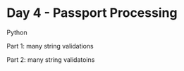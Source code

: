 # Day 4 - Passport Processing

Python

Part 1: many string validations

Part 2: many string validatoins
